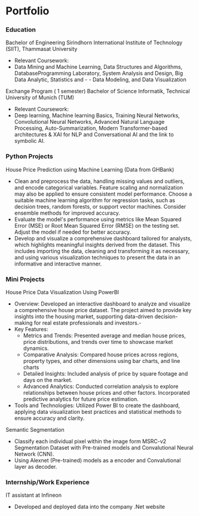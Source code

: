 # Portfolio

### Education
Bachelor of Engineering
Sirindhorn International Institute of Technology (SIIT),
Thammasat University
- Relevant Coursework:
- Data Mining and Machine Learning, Data Structures and Algorithms, DatabaseProgramming Laboratory, System Analysis and Design, Big Data Analytic, Statistics and - - Data Modeling, and Data Visualization

Exchange Program ( 1 semester)
Bachelor of Science
Informatik, Technical University of Munich (TUM)
- Relevant Coursework:
- Deep learning, Machine learning Basics, Training Neural Networks, Convolutional Neural Networks, Advanced Natural Language Processing, Auto-Summarization,  Modern Transformer-based architectures & XAI for NLP and Conversational AI and the link to symbolic AI.

### Python Projects

House Price Prediction using Machine Learning (Data from GHBank)

- Clean and preprocess the data, handling missing values and outliers, and encode categorical variables. Feature scaling and normalization may also be applied to ensure consistent model performance.
Choose a suitable machine learning algorithm for regression tasks, such as decision trees, random forests, or support vector machines. Consider ensemble methods for improved accuracy.
- Evaluate the model's performance using metrics like Mean Squared Error (MSE) or Root Mean Squared Error (RMSE) on the testing set. Adjust the model if needed for better accuracy.
- Develop and visualize a comprehensive dashboard tailored for analysts, which highlights meaningful insights derived from the dataset. This includes importing the data, cleaning and transforming it as necessary, and using various visualization techniques to present the data in an informative and interactive manner.
### Mini Projects
House Price Data Visualization Using PowerBI
- Overview: Developed an interactive dashboard to analyze and visualize a comprehensive house price dataset. The project aimed to provide key insights into the housing market, supporting data-driven decision-making for real estate professionals and investors.-
- Key Features:
  - Metrics and Trends: Presented average and median house prices, price distributions, and trends over time to showcase market dynamics.
  - Comparative Analysis: Compared house prices across regions, property types, and other dimensions using bar charts, and line charts
  - Detailed Insights: Included analysis of price by square footage and days on the market.
  - Advanced Analytics: Conducted correlation analysis to explore relationships between house prices and other factors. Incorporated predictive analytics for future price estimation.
- Tools and Technologies: Utilized Power BI to create the dashboard, applying data visualization best practices and statistical methods to ensure accuracy and clarity.

Semantic Segmentation
- Classify each individual pixel within the image form MSRC-v2 Segmentation Dataset with Pre-trained models and Convalutional Neural Network (CNN).
- Using Alexnet (Pre-trained) models as a encoder and Convalutional layer as decoder.
### Internship/Work Experience
IT assistant at Infineon
- Developed and deployed data into the company .Net website


